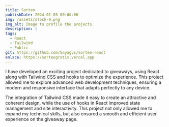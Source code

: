 ```yaml
---
title: Sorteo 
publishDate: 2024-01-05 00:00:00
img: /assets/stock-9.png
img_alt: Image to profile the projects.
description: |
tags:
  - React
  - Tailwind
  - Public
git: https://github.com/Soyagvs/sorteo-react
enlace: https://sorteogratis.vercel.app
---
```

I have developed an exciting project dedicated to giveaways, using React along with Tailwind CSS and hooks to optimize the experience. This project allowed me to explore advanced web development techniques, ensuring a modern and responsive interface that adapts perfectly to any device. 

The integration of Tailwind CSS made it easy to create an attractive and coherent design, while the use of hooks in React improved state management and site interactivity. This project not only allowed me to expand my technical skills, but also ensured a smooth and efficient user experience on the giveaway page.